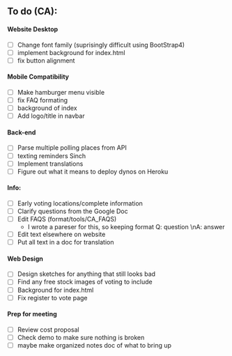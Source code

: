 ## To do (CA):

#### Website Desktop
 - [ ] Change font family (suprisingly difficult using BootStrap4)
 - [ ] implement background for index.html
 - [ ] fix button alignment

#### Mobile Compatibility
 - [ ] Make hamburger menu visible
 - [ ] fix FAQ formating
 - [ ] background of index
 - [ ] Add logo/title in navbar

#### Back-end
 - [ ] Parse multiple polling places from API
 - [ ] texting reminders Sinch
 - [ ] Implement translations
 - [ ] Figure out what it means to deploy dynos on Heroku

#### Info:
 - [ ] Early voting locations/complete information
 - [ ] Clarify questions from the Google Doc
 - [ ] Edit FAQS (format/tools/CA_FAQS)
    * I wrote a pareser for this, so keeping format Q: question \nA: answer
 - [ ] Edit text elsewhere on website
 - [ ] Put all text in a doc for translation

#### Web Design
 - [ ] Design sketches for anything that still looks bad
 - [ ] Find any free stock images of voting to include
 - [ ] Background for index.html
 - [ ] Fix register to vote page

#### Prep for meeting
 - [ ] Review cost proposal
 - [ ] Check demo to make sure nothing is broken
 - [ ] maybe make organized notes doc of what to bring up
